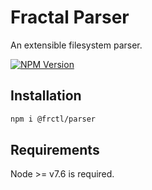 # Fractal Parser

An extensible filesystem parser.

[![NPM Version](https://img.shields.io/npm/v/@frctl/parser.svg?style=flat-square)](https://www.npmjs.com/package/@frctl/parser)

## Installation

```bash
npm i @frctl/parser
```

## Requirements

Node >= v7.6 is required.
